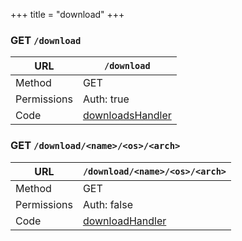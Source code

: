 +++
title = "download"
+++


### GET `/download`

URL         | **`/download`**
----------- |----------
Method      | GET     
Permissions |  Auth: true
Code        | [downloadsHandler](https://github.com/ovh/cds/search?q=%22func+%28api+*API%29+downloadsHandler%22)
    









### GET `/download/<name>/<os>/<arch>`

URL         | **`/download/<name>/<os>/<arch>`**
----------- |----------
Method      | GET     
Permissions |  Auth: false
Code        | [downloadHandler](https://github.com/ovh/cds/search?q=%22func+%28api+*API%29+downloadHandler%22)
    










